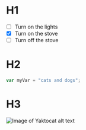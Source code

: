 # H1
- [ ] Turn on the lights
- [X] Turn on the stove
- [ ] Turn off the stove
# H2

``` javascript
var myVar = "cats and dogs";
```
# H3
![Image of Yaktocat alt text](https://octodex.github.com/images/yaktocat.png)
